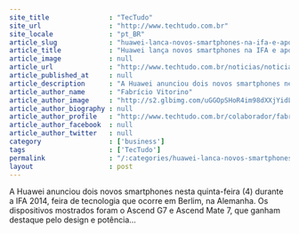 ```yaml
---
site_title               : "TecTudo"
site_url                 : "http://www.techtudo.com.br"
site_locale              : "pt_BR"
article_slug             : "huawei-lanca-novos-smartphones-na-ifa-e-aposta-no-metal-e-nas-selfies"
article_title            : "Huawei lança novos smartphones na IFA e aposta no metal e nas selfies"
article_image            : null
article_url              : "http://www.techtudo.com.br/noticias/noticia/2014/09/ifa2014-huawei-lanca-novos-smartphones-na-ifa-e-aposta-no-metal-e-nas-selfies.html"
article_published_at     : null
article_description      : "A Huawei anunciou dois novos smartphones nesta quinta-feira (4) durante a IFA 2014, feira de tecnologia que ocorre em Berlim, na Alemanha. Os dispositivos mostrados foram o Ascend G7 e Ascend Mate 7, que ganham destaque pelo design e potência..."
article_author_name      : "Fabrício Vitorino"
article_author_image     : "http://s2.glbimg.com/uGGOpSHoR4im98dXXjYidLXGc-s=/30x30/s2.glbimg.com/n7uWw1jgPZ8m2butiIf1dYNJdEY=/0x0:140x140/75x75/s.glbimg.com/po/tt2/f/original/2013/10/07/fabricio_imagem.jpg"
article_author_biography : null
article_author_profile   : "http://www.techtudo.com.br/colaborador/fabricio-vitorino.html"
article_author_facebook  : null
article_author_twitter   : null
category                 : ['business']
tags                     : ['TecTudo']
permalink                : "/:categories/huawei-lanca-novos-smartphones-na-ifa-e-aposta-no-metal-e-nas-selfies/"
layout                   : post
---
```


A Huawei anunciou dois novos smartphones nesta quinta-feira (4) durante a IFA 2014, feira de tecnologia que ocorre em Berlim, na Alemanha. Os dispositivos mostrados foram o Ascend G7 e Ascend Mate 7, que ganham destaque pelo design e potência...
